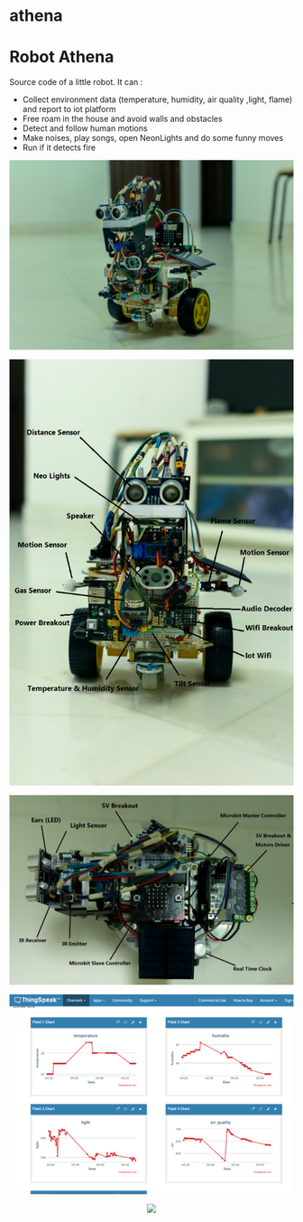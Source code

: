 # athena

# Robot Athena

Source code of a little robot. It can :
- Collect environment data (temperature, humidity, air quality ,light, flame) and report to iot platform
- Free roam in the house and avoid walls and obstacles
- Detect and follow human motions 
- Make noises, play songs, open NeonLights and do some funny moves
- Run if it detects fire

<p align="center"><img src="imgs/3.jpg" width="600" /></p>
<p align="center"><img src="imgs/1.jpg" width="600" /></p>
<p align="center"><img src="imgs/2.jpg" width="600" /></p>
<p align="center"><img src="imgs/thingspeak.png" width="600" /></p>
<p align="center"><img src="imgs/ezgif-1-711a955c6f26.gif" width="400" /></p>
